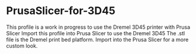# PrusaSlicer-for-3D45
This profile is a work in progress to use the Dremel 3D45 printer with Prusa Slicer
Import this profile into Prusa Slicer to use the Dremel 3D45
The .stl file is the Dremel print bed platform. Import into the Prusa Slicer for a more custom look.
